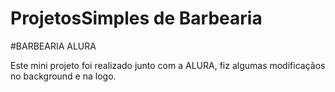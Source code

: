 # ProjetosSimples de Barbearia 
#BARBEARIA ALURA

Este mini projeto foi realizado junto com a ALURA, fiz algumas modificaçãos no background e na logo.



